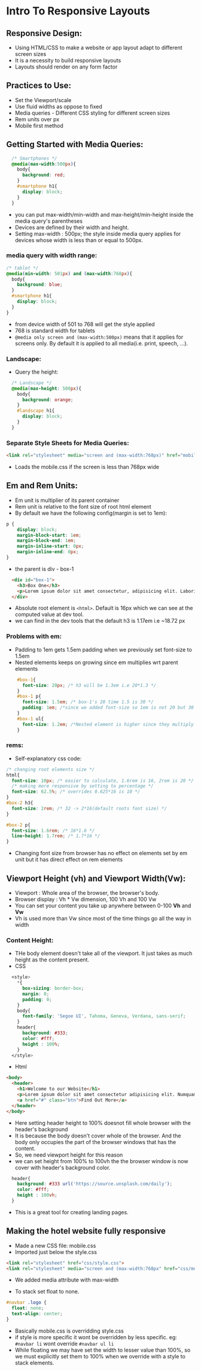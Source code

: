 # Intro To Responsive Layouts

## Responsive Design:
- Using HTML/CSS to make a website or app layout adapt to different screen sizes
- It is a necessity to build responsive layouts
- Layouts should render on any form factor

## Practices to Use:
- Set the Viewport/scale
- Use fluid widths as oppose to fixed
- Media queries - Different CSS styling for different screen sizes
- Rem units over px
- Mobile first method

## Getting Started with Media Queries:
```css
  /* Smartphones */
  @media(max-width:500px){
    body{
      background: red;
    }
    #smartphone h1{
      display: block;
    }
  }
```
- you can put max-width/min-width and max-height/min-height inside the media query's parentheses
- Devices are defined by their width and height. 
- Setting max-width : 500px; the style inside media query applies for devices whose width is less than or equal to 500px.

### media query with width range:
```css
/* tablet */
@media(min-width: 501px) and (max-width:768px){
  body{
    background: blue;
  }
  #smartphone h1{
    display: block;
  }
}
```
- from device width of 501 to 768 will get the style applied
- 768 is standard width for tablets
- ```@media only screen and (max-width:500px)``` means that it applies for screens only. By default it is applied to all media(i.e. print, speech, ...). 

### Landscape:
- Query the height:
```css
  /* Landscape */
  @media(max-height: 500px){
    body{
      background: orange;
    }
    #landscape h1{
      display: block;
    }
  }
```

### Separate Style Sheets for Media Queries:
```html
<link rel="stylesheet" media="screen and (max-width:768px)" href="mobile.css">
```
- Loads the mobile.css if the screen is less than 768px wide

## Em and Rem Units:
- Em unit is multiplier of its parent container
- Rem unit is relative to the font size of root html element
- By default we have the following config(margin is set to 1em):
```css
p {
    display: block;
    margin-block-start: 1em;
    margin-block-end: 1em;
    margin-inline-start: 0px;
    margin-inline-end: 0px;
}
```
- the parent is div - box-1
```html
  <div id="box-1">
    <h3>Box One</h3>
    <p>Lorem ipsum dolor sit amet consectetur, adipisicing elit. Laboriosam, doloremque obcaecati totam aliquid, neque fuga soluta sunt temporibus nam inventore dolorem unde! Minima mollitia dolorum, magnam maiores porro dolore explicabo.</p>
  </div>
```
- Absolute root element is ```<html>```. Default is 16px which we can see at the computed value at dev tool.
- we can find in the dev tools that the default h3 is 1.17em i.e ~18.72 px

### Problems with em:
- Padding to 1em gets 1.5em padding when we previously set font-size to 1.5em
- Nested elements keeps on growing since em multiplies wrt parent elements
```css
    #box-1{
      font-size: 20px; /* h3 will be 1.3em i.e 20*1.3 */
    }
    #box-1 p{
      font-size: 1.5em; /* box-1's 20 time 1.5 is 30 */
      padding: 1em; /*since we added font-size so 1em is not 20 but 30 (1.5em) */
    }
    #box-1 ul{
      font-size: 1.2em; /*Nested element is higher since they multiply higher value */
    }
```
### rems:
- Self-explanatory css code:
```css
/* changing root elements size */
html{
  font-size: 10px; /* easier to calculate, 1.6rem is 16, 2rem is 20 */
  /* making more responsive by setting to percentage */
  font-size: 62.5%; /* overrides 0.625*16 is 10 */
}
#box-2 h3{
  font-size: 2rem; /* 32 -> 2*16(default roots font size) */
}

#box-2 p{
  font-size: 1.6rem; /* 16*1.6 */
  line-height: 1.7rem; /* 1.7*16 */
}
```
- Changing font size from browser has no effect on elements set by em unit but it has direct effect on rem elements

## Viewport Height (vh) and Viewport Width(Vw):
- Viewport : Whole area of the browser, the browser's body.
- Browser display : Vh * Vw dimension, 100 Vh and 100 Vw
- You can set your content you take up anywhere between 0-100 **Vh** and **Vw**
- Vh is used more than Vw since most of the time things go all the way in width

### Content Height:
- THe body element doesn't take all of the viewport. It just takes as much height as the content present. 
- CSS
```css
  <style>
    *{
      box-sizing: border-box;
      margin: 0;
      padding: 0;
    }
    body{
      font-family: 'Segoe UI', Tahoma, Geneva, Verdana, sans-serif;
    }
    header{
      background: #333;
      color: #fff;
      height : 100%;
    }
  </style>
```
- Html
```html
<body>
  <header>
    <h1>Welcome to our Website</h1>
    <p>Lorem ipsum dolor sit amet consectetur adipisicing elit. Numquam eligendi totam harum neque error natus.</p>
    <a href="#" class="btn">Find Out More</a>
  </header>
</body>
```
- Here setting header height to 100% doesnot fill whole browser with the header's background
- It is because the body doesn't cover whole of the browser. And the body only occupies the part of the browser windows that has the content. 
- So, we need viewport height for this reason
- we can set height from 100% to 100vh the the browser window is now cover with header's background color. 
```css
  header{
    background: #333 url('https://source.unsplash.com/daily');
    color: #fff;
    height : 100vh;
  }
```
- This is a great tool for creating landing pages.

## Making the hotel website fully responsive

- Made a new CSS file: mobile.css
- Imported just below the style.css
```html
<link rel="stylesheet" href="css/style.css">
<link rel="stylesheet" media="screen and (max-width:768px" href="css/mobile.css">
```
- We added media attribute with max-width

- To stack set float to none.
```css
#navbar .logo {
  float: none;
  text-align: center;
}
```
- Basically mobile.css is overridding style.css
- if style is more specific it wont be overridden by less specific. eg: ```#navbar li``` wont override ```#navbar ul li```
- While floating we may have set the width to lesser value than 100%, so we must explicitly set them to 100% when we override with a style to stack elements.